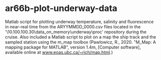 # ar66b-plot-underway-data
Matlab script for plotting underway temperature, salinity and fluorescence in near-real time from the ARYYMMDD_0000.csv files located in the '\\10.100.100.30\data_on_memory\underway\proc\' repository during the cruise. 
Also included a Matlab script to plot on a map the ship track and the sampled station using the m_map toolbox (Pawlowicz, R., 2020. "M_Map: A mapping package for MATLAB", version 1.4m, [Computer software], available online at www.eoas.ubc.ca/~rich/map.html.)
